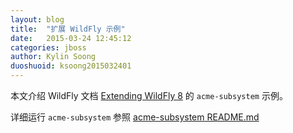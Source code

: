 ```yaml
---
layout: blog
title:  "扩展 WildFly 示例"
date:   2015-03-24 12:45:12
categories: jboss
author: Kylin Soong
duoshuoid: ksoong2015032401
---
```


本文介绍 WildFly 文档 [Extending WildFly 8](https://docs.jboss.org/author/display/WFLY8/Extending+WildFly+8) 的 `acme-subsystem` 示例。

详细运行 `acme-subsystem` 参照 [acme-subsystem README.md](https://github.com/jbosschina/acme-subsystem)

